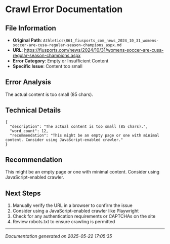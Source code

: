 # Crawl Error Documentation

## File Information
- **Original Path**: `Athletics\861_fiusports_com_news_2024_10_31_womens-soccer-are-cusa-regular-season-champions_aspx.md`
- **URL**: https://fiusports.com/news/2024/10/31/womens-soccer-are-cusa-regular-season-champions.aspx
- **Error Category**: Empty or Insufficient Content
- **Specific Issue**: Content too small

## Error Analysis
The actual content is too small (85 chars).

## Technical Details
```
{
  "description": "The actual content is too small (85 chars).",
  "word_count": 12,
  "recommendation": "This might be an empty page or one with minimal content. Consider using JavaScript-enabled crawler."
}
```

## Recommendation
This might be an empty page or one with minimal content. Consider using JavaScript-enabled crawler.

## Next Steps
1. Manually verify the URL in a browser to confirm the issue
2. Consider using a JavaScript-enabled crawler like Playwright
3. Check for any authentication requirements or CAPTCHAs on the site
4. Review robots.txt to ensure crawling is permitted

---
*Documentation generated on 2025-05-22 17:05:35*
